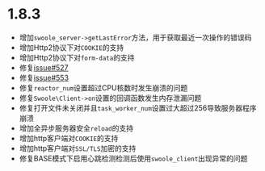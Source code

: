 # 1.8.3


* 增加`swoole_server->getLastError`方法，用于获取最近一次操作的错误码
* 增加Http2协议下对`COOKIE`的支持
* 增加Http2协议下对`form-data`的支持
* 修复[issue#527](https://github.com/swoole/swoole-src/issues/527)
* 修复[issue#553](https://github.com/swoole/swoole-src/issues/553)
* 修复`reactor_num`设置超过CPU核数时发生崩溃的问题
* 修复`Swoole\Client->on`设置的回调函数发生内存泄漏问题
* 修复打开文件未关闭并且`task_worker_num`设置过大超过256导致服务器程序崩溃
* 增加全异步服务器安全`reload`的支持
* 增加http客户端对`COOKIE`的支持
* 增加http客户端对`SSL/TLS`加密的支持
* 修复BASE模式下启用心跳检测检测后使用`swoole_client`出现异常的问题
